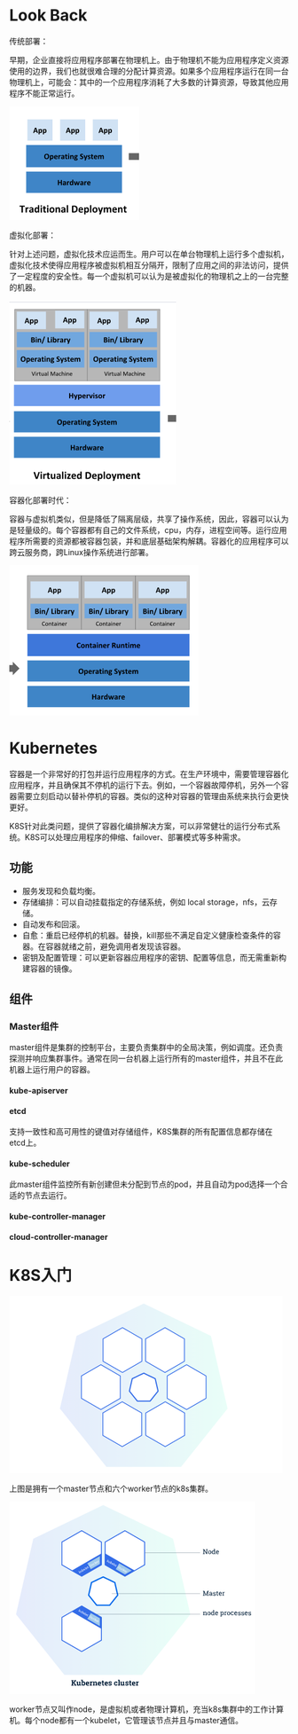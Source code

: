 # Look Back

传统部署：

早期，企业直接将应用程序部署在物理机上。由于物理机不能为应用程序定义资源使用的边界，我们也就很难合理的分配计算资源。如果多个应用程序运行在同一台物理机上，可能会：其中的一个应用程序消耗了大多数的计算资源，导致其他应用程序不能正常运行。

<img src="https://raw.githubusercontent.com/ericxiao417/Pics/main/image-20230204202528416.png" alt="image-20230204202528416" style="zoom:50%;" />

虚拟化部署：

针对上述问题，虚拟化技术应运而生。用户可以在单台物理机上运行多个虚拟机，虚拟化技术使得应用程序被虚拟机相互分隔开，限制了应用之间的非法访问，提供了一定程度的安全性。每一个虚拟机可以认为是被虚拟化的物理机之上的一台完整的机器。

<img src="https://raw.githubusercontent.com/ericxiao417/Pics/main/image-20230204202935559.png" alt="image-20230204202935559" style="zoom:50%;" />

容器化部署时代：

容器与虚拟机类似，但是降低了隔离层级，共享了操作系统，因此，容器可以认为是轻量级的。每个容器都有自己的文件系统，cpu，内存，进程空间等。运行应用程序所需要的资源都被容器包装，并和底层基础架构解耦。容器化的应用程序可以跨云服务商，跨Linux操作系统进行部署。

<img src="https://raw.githubusercontent.com/ericxiao417/Pics/main/image-20230204203414075.png" alt="image-20230204203414075" style="zoom:50%;" />

# Kubernetes

容器是一个非常好的打包并运行应用程序的方式。在生产环境中，需要管理容器化应用程序，并且确保其不停机的运行下去。例如，一个容器故障停机，另外一个容器需要立刻启动以替补停机的容器。类似的这种对容器的管理由系统来执行会更快更好。

K8S针对此类问题，提供了容器化编排解决方案，可以非常健壮的运行分布式系统。K8S可以处理应用程序的伸缩、failover、部署模式等多种需求。

## 功能

- 服务发现和负载均衡。
- 存储编排：可以自动挂载指定的存储系统，例如 local storage，nfs，云存储。
- 自动发布和回滚。
- 自愈：重启已经停机的机器。替换，kill那些不满足自定义健康检查条件的容器。在容器就绪之前，避免调用者发现该容器。
- 密钥及配置管理：可以更新容器应用程序的密钥、配置等信息，而无需重新构建容器的镜像。

## 组件

### Master组件

master组件是集群的控制平台，主要负责集群中的全局决策，例如调度。还负责探测并响应集群事件。通常在同一台机器上运行所有的master组件，并且不在此机器上运行用户的容器。

#### kube-apiserver

#### etcd

支持一致性和高可用性的键值对存储组件，K8S集群的所有配置信息都存储在etcd上。

#### kube-scheduler

此master组件监控所有新创建但未分配到节点的pod，并且自动为pod选择一个合适的节点去运行。

#### kube-controller-manager

#### cloud-controller-manager

# K8S入门

<img src="https://raw.githubusercontent.com/ericxiao417/Pics/main/image-20230211142104356.png" alt="image-20230211142104356" style="zoom:50%;" />

上图是拥有一个master节点和六个worker节点的k8s集群。

<img src="https://raw.githubusercontent.com/ericxiao417/Pics/main/image-20230211142506232.png" alt="image-20230211142506232" style="zoom:50%;" />

worker节点又叫作node，是虚拟机或者物理计算机，充当k8s集群中的工作计算机。每个node都有一个kubelet，它管理该节点并且与master通信。

